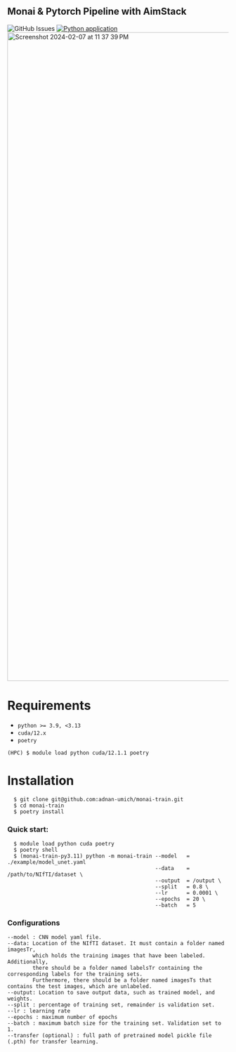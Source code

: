 ## Monai & Pytorch Pipeline with AimStack

![GitHub Issues](https://img.shields.io/github/issues/adnan-umich/monai-train.svg) [![Python application](https://github.com/adnan-umich/monai-train/actions/workflows/python-app.yml/badge.svg)](https://github.com/adnan-umich/monai-train/actions/workflows/python-app.yml)
<img width="1478" alt="Screenshot 2024-02-07 at 11 37 39 PM" src="https://github.com/adnan-umich/monai-train/assets/124732717/6eefafb1-3af7-4e2c-a871-336097cd7b4f">


# Requirements 
  * `python >= 3.9, <3.13`
  * `cuda/12.x`
  * `poetry`
```
(HPC) $ module load python cuda/12.1.1 poetry
```

# Installation 
```
  $ git clone git@github.com:adnan-umich/monai-train.git
  $ cd monai-train
  $ poetry install
```

### Quick start:
```
  $ module load python cuda poetry
  $ poetry shell
  $ (monai-train-py3.11) python -m monai-train --model   = ./example/model_unet.yaml
                                               --data    = /path/to/NIfTI/dataset \
                                               --output  = /output \
                                               --split   = 0.8 \
                                               --lr      = 0.0001 \
                                               --epochs  = 20 \
                                               --batch   = 5
```

### Configurations
```
--model : CNN model yaml file. 
--data: Location of the NIfTI dataset. It must contain a folder named imagesTr,
        which holds the training images that have been labeled. Additionally,
        there should be a folder named labelsTr containing the corresponding labels for the training sets.
        Furthermore, there should be a folder named imagesTs that contains the test images, which are unlabeled.
--output: Location to save output data, such as trained model, and weights.
--split : percentage of training set, remainder is validation set.
--lr : learning rate
--epochs : maximum number of epochs
--batch : maximum batch size for the training set. Validation set to 1.
--transfer (optional) : full path of pretrained model pickle file (.pth) for transfer learning.
```


